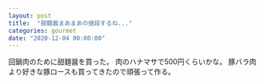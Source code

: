 ```yaml
---
layout: post
title:  "甜麺醤まあまあの値段するね..."
categories: gourmet
date: "2020-12-04 00:00:00"
---
```


回鍋肉のために甜麺醤を買った。
肉のハナマサで500円くらいかな。
豚バラ肉より好きな豚ロースも買ってきたので頑張って作る。

